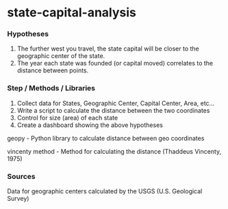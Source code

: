 # state-capital-analysis

### Hypotheses

1. The further west you travel, the state capital will be closer to the geographic center of the state.
2. The year each state was founded (or capital moved) correlates to the distance between points.


### Step / Methods / Libraries
1. Collect data for States, Geographic Center, Capital Center, Area, etc...
2. Write a script to calculate the distance between the two coordinates
3. Control for size (area) of each state
4. Create a dashboard showing the above hypotheses


geopy - Python library to calculate distance between geo coordinates

vincenty method - Method for calculating the distance (Thaddeus Vincenty, 1975)


### Sources
Data for geographic centers calculated by the USGS (U.S. Geological Survey)